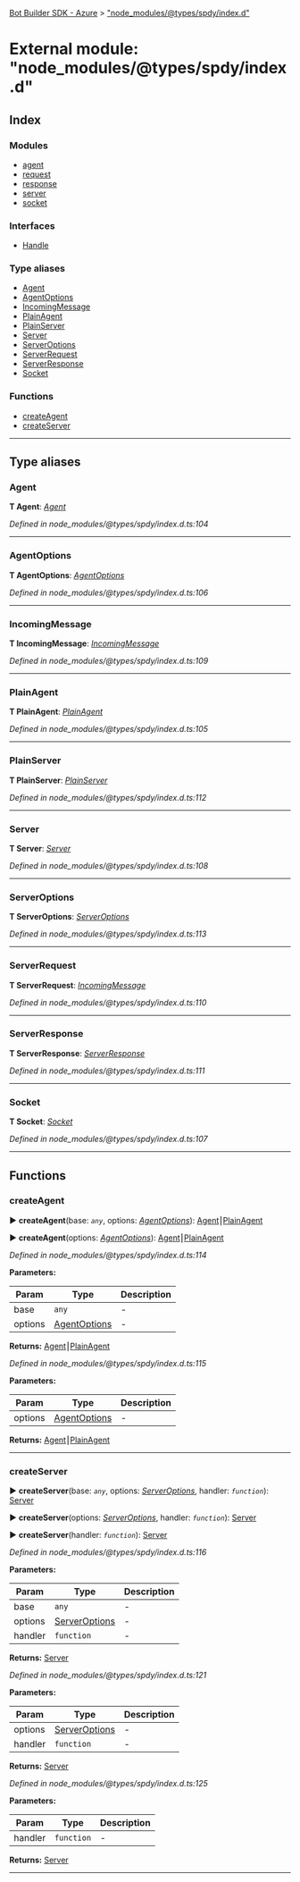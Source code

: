 [Bot Builder SDK - Azure](../README.md) > ["node_modules/@types/spdy/index.d"](../modules/_node_modules__types_spdy_index_d_.md)



# External module: "node_modules/@types/spdy/index.d"

## Index

### Modules

* [agent](_node_modules__types_spdy_index_d_.agent.md)
* [request](_node_modules__types_spdy_index_d_.request.md)
* [response](_node_modules__types_spdy_index_d_.response.md)
* [server](_node_modules__types_spdy_index_d_.server.md)
* [socket](_node_modules__types_spdy_index_d_.socket.md)


### Interfaces

* [Handle](../interfaces/_node_modules__types_spdy_index_d_.handle.md)


### Type aliases

* [Agent](_node_modules__types_spdy_index_d_.md#agent-1)
* [AgentOptions](_node_modules__types_spdy_index_d_.md#agentoptions)
* [IncomingMessage](_node_modules__types_spdy_index_d_.md#incomingmessage)
* [PlainAgent](_node_modules__types_spdy_index_d_.md#plainagent)
* [PlainServer](_node_modules__types_spdy_index_d_.md#plainserver)
* [Server](_node_modules__types_spdy_index_d_.md#server-1)
* [ServerOptions](_node_modules__types_spdy_index_d_.md#serveroptions)
* [ServerRequest](_node_modules__types_spdy_index_d_.md#serverrequest)
* [ServerResponse](_node_modules__types_spdy_index_d_.md#serverresponse)
* [Socket](_node_modules__types_spdy_index_d_.md#socket-1)


### Functions

* [createAgent](_node_modules__types_spdy_index_d_.md#createagent)
* [createServer](_node_modules__types_spdy_index_d_.md#createserver)



---
## Type aliases
<a id="agent-1"></a>

###  Agent

**Τ Agent**:  *[Agent](../classes/_node_modules__types_spdy_index_d_.agent.agent.md)* 

*Defined in node_modules/@types/spdy/index.d.ts:104*





___

<a id="agentoptions"></a>

###  AgentOptions

**Τ AgentOptions**:  *[AgentOptions](../interfaces/_node_modules__types_spdy_index_d_.agent.agentoptions.md)* 

*Defined in node_modules/@types/spdy/index.d.ts:106*





___

<a id="incomingmessage"></a>

###  IncomingMessage

**Τ IncomingMessage**:  *[IncomingMessage](../classes/_node_modules__types_node_index_d_._http_.incomingmessage.md)* 

*Defined in node_modules/@types/spdy/index.d.ts:109*





___

<a id="plainagent"></a>

###  PlainAgent

**Τ PlainAgent**:  *[PlainAgent](../classes/_node_modules__types_spdy_index_d_.agent.plainagent.md)* 

*Defined in node_modules/@types/spdy/index.d.ts:105*





___

<a id="plainserver"></a>

###  PlainServer

**Τ PlainServer**:  *[PlainServer](_node_modules__types_spdy_index_d_.server.md#plainserver)* 

*Defined in node_modules/@types/spdy/index.d.ts:112*





___

<a id="server-1"></a>

###  Server

**Τ Server**:  *[Server](../classes/_node_modules__types_node_index_d_._https_.server.md)* 

*Defined in node_modules/@types/spdy/index.d.ts:108*





___

<a id="serveroptions"></a>

###  ServerOptions

**Τ ServerOptions**:  *[ServerOptions](../interfaces/_node_modules__types_spdy_index_d_.server.serveroptions.md)* 

*Defined in node_modules/@types/spdy/index.d.ts:113*





___

<a id="serverrequest"></a>

###  ServerRequest

**Τ ServerRequest**:  *[IncomingMessage](../classes/_node_modules__types_node_index_d_._http_.incomingmessage.md)* 

*Defined in node_modules/@types/spdy/index.d.ts:110*





___

<a id="serverresponse"></a>

###  ServerResponse

**Τ ServerResponse**:  *[ServerResponse](../interfaces/_node_modules__types_spdy_index_d_.server.serverresponse.md)* 

*Defined in node_modules/@types/spdy/index.d.ts:111*





___

<a id="socket-1"></a>

###  Socket

**Τ Socket**:  *[Socket](../interfaces/_node_modules__types_spdy_index_d_.socket.socket.md)* 

*Defined in node_modules/@types/spdy/index.d.ts:107*





___


## Functions
<a id="createagent"></a>

###  createAgent

► **createAgent**(base: *`any`*, options: *[AgentOptions](../interfaces/_node_modules__types_spdy_index_d_.agent.agentoptions.md)*): [Agent](../classes/_node_modules__types_spdy_index_d_.agent.agent.md)⎮[PlainAgent](../classes/_node_modules__types_spdy_index_d_.agent.plainagent.md)

► **createAgent**(options: *[AgentOptions](../interfaces/_node_modules__types_spdy_index_d_.agent.agentoptions.md)*): [Agent](../classes/_node_modules__types_spdy_index_d_.agent.agent.md)⎮[PlainAgent](../classes/_node_modules__types_spdy_index_d_.agent.plainagent.md)



*Defined in node_modules/@types/spdy/index.d.ts:114*



**Parameters:**

| Param | Type | Description |
| ------ | ------ | ------ |
| base | `any`   |  - |
| options | [AgentOptions](../interfaces/_node_modules__types_spdy_index_d_.agent.agentoptions.md)   |  - |





**Returns:** [Agent](../classes/_node_modules__types_spdy_index_d_.agent.agent.md)⎮[PlainAgent](../classes/_node_modules__types_spdy_index_d_.agent.plainagent.md)



*Defined in node_modules/@types/spdy/index.d.ts:115*



**Parameters:**

| Param | Type | Description |
| ------ | ------ | ------ |
| options | [AgentOptions](../interfaces/_node_modules__types_spdy_index_d_.agent.agentoptions.md)   |  - |





**Returns:** [Agent](../classes/_node_modules__types_spdy_index_d_.agent.agent.md)⎮[PlainAgent](../classes/_node_modules__types_spdy_index_d_.agent.plainagent.md)





___

<a id="createserver"></a>

###  createServer

► **createServer**(base: *`any`*, options: *[ServerOptions](../interfaces/_node_modules__types_spdy_index_d_.server.serveroptions.md)*, handler: *`function`*): [Server](../classes/_node_modules__types_node_index_d_._https_.server.md)

► **createServer**(options: *[ServerOptions](../interfaces/_node_modules__types_spdy_index_d_.server.serveroptions.md)*, handler: *`function`*): [Server](../classes/_node_modules__types_node_index_d_._https_.server.md)

► **createServer**(handler: *`function`*): [Server](../classes/_node_modules__types_node_index_d_._https_.server.md)



*Defined in node_modules/@types/spdy/index.d.ts:116*



**Parameters:**

| Param | Type | Description |
| ------ | ------ | ------ |
| base | `any`   |  - |
| options | [ServerOptions](../interfaces/_node_modules__types_spdy_index_d_.server.serveroptions.md)   |  - |
| handler | `function`   |  - |





**Returns:** [Server](../classes/_node_modules__types_node_index_d_._https_.server.md)



*Defined in node_modules/@types/spdy/index.d.ts:121*



**Parameters:**

| Param | Type | Description |
| ------ | ------ | ------ |
| options | [ServerOptions](../interfaces/_node_modules__types_spdy_index_d_.server.serveroptions.md)   |  - |
| handler | `function`   |  - |





**Returns:** [Server](../classes/_node_modules__types_node_index_d_._https_.server.md)



*Defined in node_modules/@types/spdy/index.d.ts:125*



**Parameters:**

| Param | Type | Description |
| ------ | ------ | ------ |
| handler | `function`   |  - |





**Returns:** [Server](../classes/_node_modules__types_node_index_d_._https_.server.md)





___


